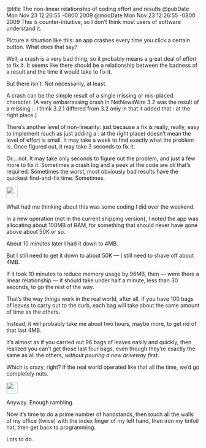 @title The non-linear relationship of coding effort and results
@pubDate Mon Nov 23 12:26:55 -0800 2009
@modDate Mon Nov 23 12:26:55 -0800 2009
This is counter-intuitive, so I don’t think most users of software understand it.

Picture a situation like this: an app crashes every time you click a certain button. What does that say?

Well, a crash is a very bad thing, so it probably means a great deal of effort to fix it. It seems like there should be a relationship between the badness of a result and the time it would take to fix it.

But there isn’t. Not necessarily, at least.

A crash can be the simple result of a single missing or mis-placed character. (A very embarrassing crash in NetNewsWire 3.2 was the result of a missing :. I think 3.2.1 differed from 3.2 only in that it added that : at the right place.)

There’s another level of non-linearity: just because a fix is really, really, easy to implement (such as just adding a : at the right place) doesn’t mean the level of effort is small. It may take a week to find exactly what the problem is. Once figured out, it may take 3 seconds to fix it.

Or... not. It may take only seconds to figure out the problem, and just a few more to fix it. Sometimes a crash log and a peek at the code are <em>all</em> that’s required. Sometimes the worst, most obviously bad results have the quickest find-and-fix time. Sometimes.

<img src="http://inessential.com/images/atom.gif" width="29" height="30" alt="" />

What had me thinking about this was some coding I did over the weekend.

In a new operation (not in the current shipping version), I noted the app was allocating about 100MB of RAM, for something that should never have gone above about 50K or so.

About 10 minutes later I had it down to 4MB.

But I still need to get it down to about 50K — I still need to shave off about 4MB.

If it took 10 minutes to reduce memory usage by 96MB, then — were there a linear relationship — it should take under half a minute, less than 30 seconds, to go the rest of the way.

That’s the way things work in the real world, after all. If you have 100 bags of leaves to carry out to the curb, each bag will take about the same amount of time as the others.

Instead, it will probably take me about two hours, maybe more, to get rid of that last 4MB.

It’s almost as if you carried out 96 bags of leaves easily and quickly, then realized you can’t get those last four bags, even though they’re exactly the same as all the others, <em>without pouring a new driveway first</em>.

Which is crazy, right? If the real world operated like that all the time, we’d go completely nuts.

<img src="http://inessential.com/images/atom.gif" width="29" height="30" alt="" />

Anyway. Enough rambling.

Now it’s time to do a prime number of handstands, then touch all the walls of my office (twice) with the index finger of my left hand, then iron my tinfoil hat, then get back to programming.

Lots to do.
